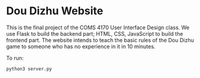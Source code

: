 # Dou Dizhu Website

This is the final project of the COMS 4170 User Interface Design class. We use Flask to build the backend part; HTML, CSS, JavaScript to build the frontend part. The website intends to teach the basic rules of the Dou Dizhu game to someone who has no experience in it in 10 minutes.

To run:
```
python3 server.py
```
